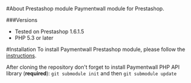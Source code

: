 #About Prestashop module
Paymentwall module for Prestashop.


###Versions
* Tested on Prestashop 1.6.1.5
* PHP 5.3 or later

#Installation
To install Paymentwall Prestashop module, please follow the [instructions](https://www.paymentwall.com/en/documentation/Prestashop/828).

After cloning the repository don't forget to install Paymentwall PHP API library (**required**):
`git submodule init` and then `git submodule update`
